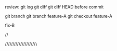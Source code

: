 review:
git log
git diff
git diff HEAD   before commit



git branch
git branch feature-A
git checkout feature-A



fix-B

//

/\/\/\/\/\/\/\/\/\/\/\/\/\/\/\/\/\/\/\/\
